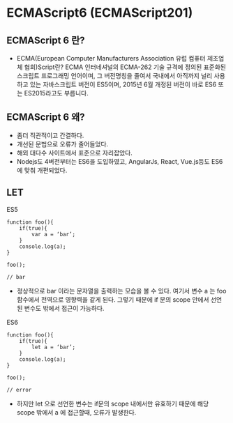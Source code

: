 # ECMAScript6 (ECMAScript201)


## ECMAScript 6 란?
- ECMA(European Computer Manufacturers Association 유럽 컴퓨터 제조업체 협회)Script란? ECMA 인터네셔널의 ECMA-262 기술 규격에 정의된 표준화된 스크립트 프로그래밍 언어이며, 그 버전명칭을 줄여서 국내에서 아직까지 널리 사용하고 있는 자바스크립트 버전이 ES5이며, 2015년 6월 개정된 버전이 바로 ES6 또는 ES2015라고도 부릅니다. 

## ECMAScript 6 왜?
- 좀더 직관적이고 간결하다.
- 개선된 문법으로 오류가 줄어들었다.
- 해외 대다수 사이트에서 표준으로 자리잡았다.
- Nodejs도 4버전부터는 ES6을 도입하였고, AngularJs, React, Vue.js등도 ES6에 맞춰 개편되었다.

## LET

ES5
```
function foo(){
	if(true){
		var a = ‘bar’;
	}
	console.log(a);
}

foo();

// bar
```
- 정상적으로 bar 이라는 문자열을 출력하는 모습을 볼 수 있다. 여기서 변수 a 는 foo 함수에서 전역으로 영향력을 같게 된다. 그렇기 때문에 if 문의 scope 안에서 선언된 변수도 밖에서 접근이 가능하다.


ES6
```
function foo(){
	if(true){
		let a = ‘bar’;
	}
	console.log(a);
}

foo();

// error
```
- 하지만 let 으로 선언한 변수는 if문의 scope 내에서만 유효하기 때문에 해당 scope 밖에서 a 에 접근할때, 오류가 발생한다.




